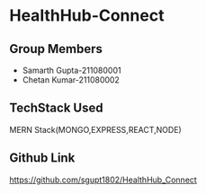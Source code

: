 # HealthHub-Connect

## Group Members
- Samarth Gupta-211080001
- Chetan Kumar-211080002


## TechStack Used
MERN Stack(MONGO,EXPRESS,REACT,NODE)


## Github Link
https://github.com/sgupt1802/HealthHub_Connect
